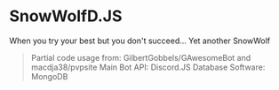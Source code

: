 # SnowWolfD.JS
When you try your best but you don't succeed...
Yet another SnowWolf

>Partial code usage from: GilbertGobbels/GAwesomeBot and macdja38/pvpsite
>Main Bot API: Discord.JS
>Database Software: MongoDB
